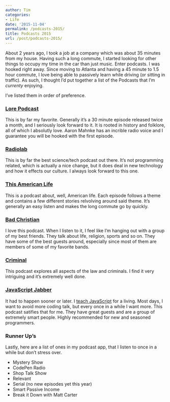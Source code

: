 ```yaml
---
author: Tim
categories:
- Life
date: '2015-11-04'
permalink: /podcasts-2015/
title: Podcasts 2015
url: /post/podcasts-2015/
---
```


About 2 years ago, I took a job at a company which was about 35 minutes from my house. Having such a long commute, I started looking for other things to occupy my time in the car than just music. Enter podcasts. I was hooked right away. Since moving to Atlanta and having a 45 minute to 1.5 hour commute, I love being able to passively learn while driving (or sitting in traffic). As such, I thought I&#8217;d put together a list of the Podcasts that I&#8217;m *currenty* enjoying.

<!--more-->

I&#8217;ve listed them in order of preference.

### [Lore Podcast][1]

This is by far my favorite. Generally it&#8217;s a 30 minute episode released twice a month, and I seriously look forward to it. It is rooted in history and folklore, all of which I absolutly love. Aaron Mahnke has an incrible radio voice and I guarantee you will be hooked with the first episode.

### [Radiolab][2]

This is by far the best science/tech podcast out there. It&#8217;s not programming related, which is actually a nice change, but it does deal in new technology and how it effects our culture. I always look forward to this one.

### [This American Life][3]

This is a podcast about, well, American life. Each episode follows a theme and contains a few different stories relvolving around said theme. It&#8217;s generally an easy listen and makes the long commute go by quickly.

### [Bad Christian][4]

I love this podcast. When I listen to it, I feel like I&#8217;m hanging out with a group of my best friends. They talk about life, religion, sports and so on. They have some of the best guests around, especially since most of them are members of some of my favorite bands.

### [Criminal][5]

This podcast explores all aspects of the law and criminals. I find it very intriguing and it&#8217;s extremely well done.

### [JavaScript Jabber][6]

It had to happen sooner or later. I [teach JavaScript][7] for a living. Most days, I want to avoid more coding talk, but every once in a while I want more. This podcast satifies that for me. They have great guests and are a group of extremely smart people. Highly recommended for new and seasoned programmers.

### Runner Up&#8217;s

Lastly, here are a list of ones in my podcast app, that I listen to once in a while but don&#8217;t stress over.

  * Mystery Show
  * CodePen Radio
  * Shop Talk Show
  * Relevant
  * Serial (no new episodes yet this year)
  * Smart Passive Income
  * Break it Down with Matt Carter

&nbsp;

 [1]: http://www.lorepodcast.com/
 [2]: http://www.radiolab.org/
 [3]: http://www.thisamericanlife.org/
 [4]: http://badchristian.com/
 [5]: http://thisiscriminal.com/
 [6]: https://devchat.tv/js-jabber
 [7]: http://theironyard
 